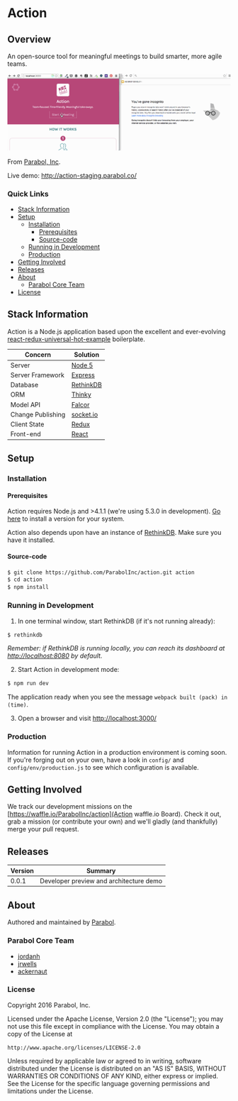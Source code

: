 # Action

## Overview

An open-source tool for meaningful meetings to build smarter, more
agile teams.

![Action Screencap Image](./docs/images/20160207_Action_Snapshot.gif)

From [Parabol, Inc](http://parabol.co).

Live demo: http://action-staging.parabol.co/

### Quick Links

* [Stack Information](#stack-information)
* [Setup](#setup)
  * [Installation](#installation)
    * [Prerequisites](#prerequisites)
    * [Source-code](#source-code)
  * [Running in Development](#running-in-development)
  * [Production](#running-in-development)
* [Getting Involved](#getting-involved)
* [Releases](#releases)
* [About](#about)
  * [Parabol Core Team](#parabol-core-team)
* [License](#license)

## Stack Information

Action is a Node.js application based upon the excellent and
ever-evolving [react-redux-universal-hot-example](https://github.com/erikras/react-redux-universal-hot-example)
boilerplate.

| Concern            | Solution                                     |
|--------------------|----------------------------------------------|
| Server             | [Node 5](https://nodejs.org/)                |
| Server Framework   | [Express](http://expressjs.com/)             |
| Database           | [RethinkDB](https://www.rethinkdb.com/)      |
| ORM                | [Thinky](http://thinky.io/)                  |
| Model API          | [Falcor](https://netflix.github.io/falcor/)  |
| Change Publishing  | [socket.io](http://socket.io/)               |
| Client State       | [Redux](http://redux.js.org/)                |
| Front-end          | [React](https://facebook.github.io/react/)   |
## Setup

### Installation

#### Prerequisites

Action requires Node.js and >4.1.1 (we're using 5.3.0 in development).
[Go here](https://nodejs.org/) to install a version for your system.

Action also depends upon have an instance of
[RethinkDB](https://rethinkdb.com/). Make sure you have it installed.

#### Source-code

```bash
$ git clone https://github.com/ParabolInc/action.git action
$ cd action
$ npm install
```

### Running in Development

1) In one terminal window, start RethinkDB (if it's not running already):

```bash
$ rethinkdb
```

_Remember: if RethinkDB is running locally, you can reach its dashboard at
[http://localhost:8080](http://localhost:8080) by default._

2) Start Action in development mode:

```bash
$ npm run dev
```

The application ready when you see the message `webpack built (pack) in
(time)`.

3) Open a browser and visit [http://localhost:3000/](http://localhost:3000/)

### Production

Information for running Action in a production environment is coming soon.
If you're forging out on your own, have a look in `config/` and
`config/env/production.js` to see which configuration is available.

## Getting Involved

We track our development missions on the
[https://waffle.io/ParabolInc/action](Action waffle.io Board). Check it
out, grab a mission (or contribute your own) and we'll gladly (and thankfully)
merge your pull request.

## Releases

| Version            | Summary                                      |
|--------------------|----------------------------------------------|
| 0.0.1              | Developer preview and architecture demo      |

## About

Authored and maintained by [Parabol](http://parabol.co).

### Parabol Core Team

* [jordanh](https://github.com/jordanh)
* [jrwells](https://github.com/jrwells)
* [ackernaut](https://github.com/ackernaut)

### License

Copyright 2016 Parabol, Inc.

Licensed under the Apache License, Version 2.0 (the "License");
you may not use this file except in compliance with the License.
You may obtain a copy of the License at

    http://www.apache.org/licenses/LICENSE-2.0

Unless required by applicable law or agreed to in writing, software
distributed under the License is distributed on an "AS IS" BASIS,
WITHOUT WARRANTIES OR CONDITIONS OF ANY KIND, either express or implied.
See the License for the specific language governing permissions and
limitations under the License.
